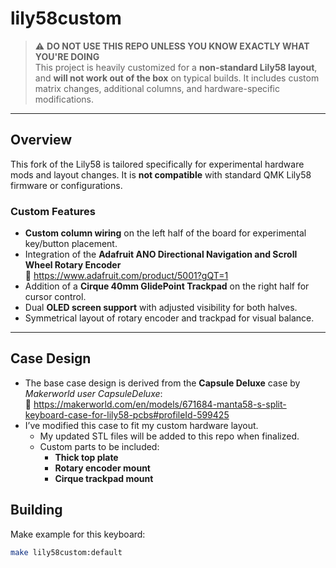 # lily58custom

> ⚠️ **DO NOT USE THIS REPO UNLESS YOU KNOW EXACTLY WHAT YOU'RE DOING**  
> This project is heavily customized for a **non-standard Lily58 layout**, and **will not work out of the box** on typical builds. It includes custom matrix changes, additional columns, and hardware-specific modifications.

---

## Overview

This fork of the Lily58 is tailored specifically for experimental hardware mods and layout changes. It is **not compatible** with standard QMK Lily58 firmware or configurations.

### Custom Features

- **Custom column wiring** on the left half of the board for experimental key/button placement.
- Integration of the **Adafruit ANO Directional Navigation and Scroll Wheel Rotary Encoder**  
  🔗 https://www.adafruit.com/product/5001?gQT=1
- Addition of a **Cirque 40mm GlidePoint Trackpad** on the right half for cursor control.
- Dual **OLED screen support** with adjusted visibility for both halves.
- Symmetrical layout of rotary encoder and trackpad for visual balance.

---

## Case Design

- The base case design is derived from the **Capsule Deluxe** case by *Makerworld user CapsuleDeluxe*:  
  🔗 https://makerworld.com/en/models/671684-manta58-s-split-keyboard-case-for-lily58-pcbs#profileId-599425  
- I’ve modified this case to fit my custom hardware layout.  
  - My updated STL files will be added to this repo when finalized.
  - Custom parts to be included:
    - **Thick top plate**
    - **Rotary encoder mount**
    - **Cirque trackpad mount**

## Building

Make example for this keyboard:

```bash
make lily58custom:default
